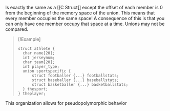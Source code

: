 Is exactly the same as a [[C Struct]] except the offset of each member is 0 from the beginning of the memory space of the union. This means that every member occupies the same space! A consequence of this is that you can only have one member occupy that space at a time.
Unions may not be compared.
> [!Example]
> ```
> struct athlete {
> 	char name[20];
> 	int jerseynum;
> 	char team[20];
> 	int player_type;
> 	union sportspecific {
> 		struct footballer {...} footballstats;
> 		struct baseballer {...} baseballstats;
> 		struct basketballer {...} basketballstats;
> 	} thesport;
> } theplayer;
> ```
This organization allows for pseudopolymorphic behavior
